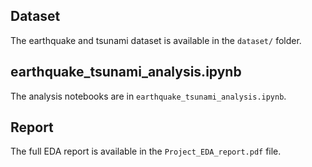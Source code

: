 ## Dataset
The earthquake and tsunami dataset is available in the `dataset/` folder.

## earthquake_tsunami_analysis.ipynb
The analysis notebooks are in `earthquake_tsunami_analysis.ipynb`.

## Report
The full EDA report is available in the `Project_EDA_report.pdf` file.
